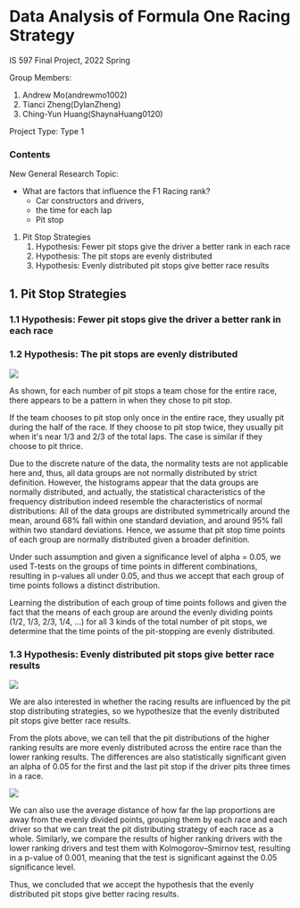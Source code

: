 # Data Analysis of Formula One Racing Strategy
IS 597 Final Project, 2022 Spring 

Group Members:
1. Andrew Mo(andrewmo1002)
2. Tianci Zheng(DylanZheng)
3. Ching-Yun Huang(ShaynaHuang0120)

Project Type: Type 1

### Contents

New General Research Topic:
- What are factors that influence the F1 Racing rank?
  - Car constructors and drivers,
  - the time for each lap 
  - Pit stop 

1. Pit Stop Strategies
   1. Hypothesis: Fewer pit stops give the driver a better rank in each race 
   2. Hypothesis: The pit stops are evenly distributed 
   3. Hypothesis: Evenly distributed pit stops give better race results

## 1. Pit Stop Strategies

### 1.1 Hypothesis: Fewer pit stops give the driver a better rank in each race

### 1.2 Hypothesis: The pit stops are evenly distributed

![](https://i.imgur.com/xPSq6wV.jpg)

As shown, for each number of pit stops a team chose for the entire race, there appears to be a pattern in when they chose to pit stop. 

If the team chooses to pit stop only once in the entire race, they usually pit during the half of the race. If they choose to pit stop twice, they usually pit when it's near 1/3 and 2/3 of the total laps. The case is similar if they choose to pit thrice. 

Due to the discrete nature of the data, the normality tests are not applicable here and, thus, all data groups are not normally distributed by strict definition. 
However, the histograms appear that the data groups are normally distributed, and actually, the statistical characteristics of the frequency distribution indeed resemble the characteristics of normal distributions: All of the data groups are distributed symmetrically around the mean, around 68% fall within one standard deviation, and around 95% fall within two standard deviations. Hence, we assume that pit stop time points of each group are normally distributed given a broader definition. 

Under such assumption and given a significance level of alpha = 0.05, we used T-tests on the groups of time points in different combinations, resulting in p-values all under 0.05, and thus we accept that each group of time points follows a distinct distribution.

Learning the distribution of each group of time points follows and given the fact that the means of each group are around the evenly dividing points (1/2, 1/3, 2/3, 1/4, ...) for all 3 kinds of the total number of pit stops, we determine that the time points of the pit-stopping are evenly distributed.


### 1.3 Hypothesis: Evenly distributed pit stops give better race results

![](https://i.imgur.com/Bqt9pgr.jpg)

We are also interested in whether the racing results are influenced by the pit stop distributing strategies, 
so we hypothesize that the evenly distributed pit stops give better race results. 

From the plots above, we can tell that the pit distributions of the higher ranking results are more evenly distributed across the entire race than the lower ranking results. The differences are also statistically significant given an alpha of 0.05 for the first and the last pit stop if the driver pits three times in a race.

![](https://i.imgur.com/NBSXmX3.png)

We can also use the average distance of how far the lap proportions are away from the evenly divided points, 
grouping them by each race and each driver so that we can treat the pit distributing strategy of each race as a whole.
Similarly, we compare the results of higher ranking drivers with the lower ranking drivers and test them with Kolmogorov–Smirnov test, resulting in a p-value of 0.001, meaning that the test is significant against the 0.05 significance level.


Thus, we concluded that we accept the hypothesis that the evenly distributed pit stops give better racing results.
 












